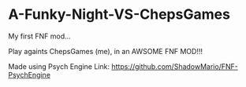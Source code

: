# A-Funky-Night-VS-ChepsGames
My first FNF mod...

Play againts ChepsGames (me), in an AWSOME FNF MOD!!!

Made using Psych Engine
Link: https://github.com/ShadowMario/FNF-PsychEngine

